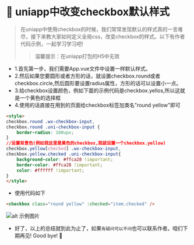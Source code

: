 

# :frog: uniapp中改变checkbox默认样式

> 在uniapp中使用checkbox的时候，我们常常发现默认的样式真的一言难尽，接下来教大家如何定义全局css，改变checkbox的样式。以下有作者代码示例，一起学习学习吧!
>> 温馨提示：在uniapp打包的H5中无效
* 1.首先第一步，我们需要App.vue文件中设置一样默认样式。
* 2.然后如果您要圆形或者方形的话，就设置checkbox.round或者checkbox.circle,然后圆形要设置radius属性，方形的话可以设置小一点。
* 3.给checkbox设置颜色，例如下面的示例代码是checkbox.yellos,所以这就是一个黄色的选择框
* 4.使用的话直接在用到的页面给checkbox标签加类名"round yellow"即可
```html
<style>
checkbox.round .wx-checkbox-input,
checkbox.round .uni-checkbox-input {
	border-radius: 100upx;
}
//设置背景色(例如我这里是黄色的checkbox,我就设置一个checkbox.yellow)
checkbox.yellow[checked] .wx-checkbox-input,
checkbox.yellow.checked .uni-checkbox-input{
	background-color: #ffca28 !important;
	border-color: #ffca28 !important;
	color: #ffffff !important;
}
</style>
```
* 使用代码如下
```html
<checkbox class="round yellow" :checked="item.checked" />
```
![alt 示例图片](/img/study/css/css设置checkbox默认样式/demo.jpg)

* 好了，以上的总结就到此为止了，如果`有疑问可以不问`也可以联系作者。咱们下期再见! Good bye! 🌸